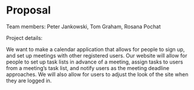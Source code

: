 # Proposal

Team members: Peter Jankowski, Tom Graham, Rosana Pochat

Project details:

We want to make a calendar application that allows for people to sign up, and set up meetings with other registered users. Our website will allow for people to set up task lists in advance of a meeting, assign tasks to users from a meeting’s task list, and notify users as the meeting deadline approaches. We will also allow for users to adjust the look of the site when they are logged in.



